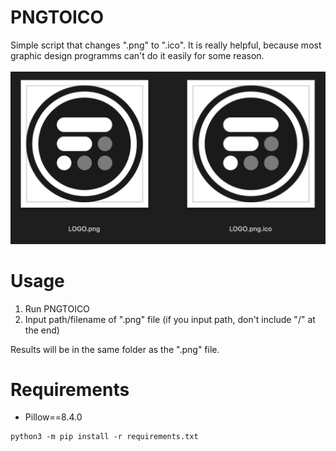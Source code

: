 # PNGTOICO
Simple script that changes ".png" to ".ico". It is really helpful, because most graphic design programms can't do it easily for some reason.<br/>
<br/>
<img src="PNGTOICO.png">

# Usage
1. Run PNGTOICO
2. Input path/filename of ".png" file (if you input path, don't include "/" at the end)

Results will be in the same folder as the ".png" file.

# Requirements
* Pillow==8.4.0
```
python3 -m pip install -r requirements.txt
```